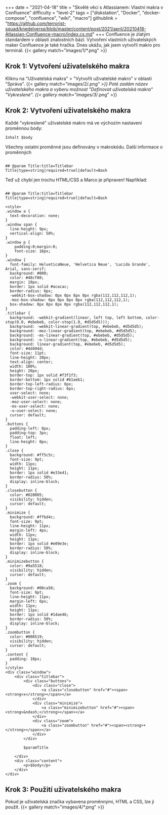 +++
date = "2021-04-18"
title = "Skvělé věci s Atlassianem: Vlastní makra v Confluence"
difficulty = "level-2"
tags = ["diskstation", "Docker", "docker-compose", "confluence", "wiki", "macro"]
githublink = "https://github.com/terrorist-squad/knedelverse/blob/master/content/post/2021/april/20210418-Atlassian-Confluence-macro/index.cs.md"
+++
Confluence je zlatým standardem v oblasti znalostních bází. Vytvoření vlastních uživatelských maker Confluence je také hračka. Dnes ukážu, jak jsem vytvořil makro pro terminál.
{{< gallery match="images/1/*.png" >}}

## Krok 1: Vytvoření uživatelského makra
Kliknu na "Uživatelská makra" > "Vytvořit uživatelské makro" v oblasti "Správa".
{{< gallery match="images/2/*.png" >}}
Poté zadám název uživatelského makra a vyberu možnost "Definovat uživatelská makra" "Vykreslené".
{{< gallery match="images/3/*.png" >}}

## Krok 2: Vytvoření uživatelského makra
Každé "vykreslené" uživatelské makro má ve výchozím nastavení proměnnou body:
```
Inhalt $body

```
Všechny ostatní proměnné jsou definovány v makrokódu. Další informace o proměnných
```

## @param Title:title=Titlebar Title|type=string|required=truel|default=Bash

```
Teď už chybí jen trochu HTML/CSS a Marco je připraven! Například:
```

## @param Title:title=Titlebar Title|type=string|required=truel|default=Bash

<style>
.window a {
  text-decoration: none;
}
.window span {
  line-height: 9px;
  vertical-align: 50%;
}
.window p {
    padding:0;margin:0;
    font-size: 16px;
}
.window {
  font-family: HelveticaNeue, 'Helvetica Neue', 'Lucida Grande', Arial, sans-serif;
  background: #000;
  color: #48cf00;
  margin: 10px;
  border: 1px solid #acacac;
  border-radius: 6px;
  -webkit-box-shadow: 0px 0px 8px 0px rgba(112,112,112,1);
  -moz-box-shadow: 0px 0px 8px 0px rgba(112,112,112,1);
  box-shadow: 0px 0px 8px 0px rgba(112,112,112,1);
}
.titlebar {
  background: -webkit-gradient(linear, left top, left bottom, color-stop(0.0, #ebebeb, color-stop(1.0, #d5d5d5)));
  background: -webkit-linear-gradient(top, #ebebeb, #d5d5d5);
  background: -moz-linear-gradient(top, #ebebeb, #d5d5d5);
  background: -ms-linear-gradient(top, #ebebeb, #d5d5d5);
  background: -o-linear-gradient(top, #ebebeb, #d5d5d5);
  background: linear-gradient(top, #ebebeb, #d5d5d5);
  color: #4d494d;
  font-size: 11pt;
  line-height: 20px;
  text-align: center;
  width: 100%;
  height: 20px;
  border-top: 1px solid #f3f1f3;
  border-bottom: 1px solid #b1aeb1;
  border-top-left-radius: 6px;
  border-top-right-radius: 6px;
  user-select: none;
  -webkit-user-select: none;
  -moz-user-select: none;
  -ms-user-select: none;
  -o-user-select: none;
  cursor: default;
}
.buttons {
  padding-left: 8px;
  padding-top: 3px;
  float: left;
  line-height: 0px;
}
.close {
  background: #ff5c5c;
  font-size: 9pt;
  width: 11px;
  height: 11px;
  border: 1px solid #e33e41;
  border-radius: 50%;
  display: inline-block;
}
.closebutton {
  color: #820005;
  visibility: hidden;
  cursor: default;
}
.minimize {
  background: #ffbd4c;
  font-size: 9pt;
  line-height: 11px;
  margin-left: 4px;
  width: 11px;
  height: 11px;
  border: 1px solid #e09e3e;
  border-radius: 50%;
  display: inline-block;
}
.minimizebutton {
  color: #9a5518;
  visibility: hidden;
  cursor: default;
}
.zoom {
  background: #00ca56;
  font-size: 9pt;
  line-height: 11px;
  margin-left: 6px;
  width: 11px;
  height: 11px;
  border: 1px solid #14ae46;
  border-radius: 50%;
  display: inline-block;
}
.zoombutton {
  color: #006519;
  visibility: hidden;
  cursor: default;
}
.content {
  padding: 10px;
}
</style>
<div class="window">
    <div class="titlebar">
        <div class="buttons">
            <div class="close">
                <a class="closebutton" href="#"><span><strong>x</strong></span></a>
            </div>
            <div class="minimize">
                <a class="minimizebutton" href="#"><span><strong>&ndash;</strong></span></a>
            </div>
            <div class="zoom">
                <a class="zoombutton" href="#"><span><strong>+</strong></span></a>
            </div>
        </div>

        $paramTitle

    </div>
    <div class="content">
        <p>$body</p>
    </div>
</div>

```

## Krok 3: Použití uživatelského makra
Pokud je uživatelská značka vybavena proměnnými, HTML a CSS, lze ji použít.
{{< gallery match="images/4/*.png" >}}